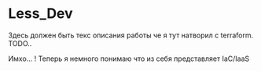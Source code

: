 # Less_Dev

Здесь должен быть текс описания работы че я тут натворил с terraform. TODO..

Имхо... ! Теперь я немного понимаю что из себя представляет IaC/IaaS
